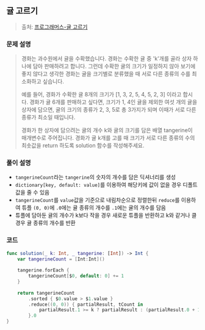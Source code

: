 ## 귤 고르기

> 출처: [프로그래머스-귤 고르기](https://school.programmers.co.kr/learn/courses/30/lessons/138476)

### 문제 설명
> 경화는 과수원에서 귤을 수확했습니다. 경화는 수확한 귤 중 'k'개를 골라 상자 하나에 담아 판매하려고 합니다. 그런데 수확한 귤의 크기가 일정하지 않아 보기에 좋지 않다고 생각한 경화는 귤을 크기별로 분류했을 때 서로 다른 종류의 수를 최소화하고 싶습니다.
> 
> 예를 들어, 경화가 수확한 귤 8개의 크기가 [1, 3, 2, 5, 4, 5, 2, 3] 이라고 합시다. 경화가 귤 6개를 판매하고 싶다면, 크기가 1, 4인 귤을 제외한 여섯 개의 귤을 상자에 담으면, 귤의 크기의 종류가 2, 3, 5로 총 3가지가 되며 이때가 서로 다른 종류가 최소일 때입니다.
> 
> 경화가 한 상자에 담으려는 귤의 개수 k와 귤의 크기를 담은 배열 tangerine이 매개변수로 주어집니다. 경화가 귤 k개를 고를 때 크기가 서로 다른 종류의 수의 최솟값을 return 하도록 solution 함수를 작성해주세요.

### 풀이 설명
- `tangerineCount`라는 `tangerine`의 숫자의 개수를 담은 딕셔너리를 생성
- `dictionary[key, default: value]`를 이용하여 해당키에 값이 없을 경우 디폴트 값을 줄 수 있음
- `tangerineCount`를 `value`값을 기준으로 내림차순으로 정렬한뒤 `reduce`를 이용하여 튜플 `(0, 0)`에 `.0`에는 귤 종류의 개수를 `.1`에는 귤의 개수를 담음
- 튜플에 담아둔 귤의 개수가 k보다 작을 경우 새로운 튜플을 반환하고 k와 같거나 클 경우 귤 종류의 개수를 반환

### 코드
```swift
func solution(_ k: Int, _ tangerine: [Int]) -> Int {
    var tangerineCount = [Int:Int]()
    
    tangerine.forEach {
        tangerineCount[$0, default: 0] += 1
    }
    
    return tangerineCount
        .sorted { $0.value > $1.value }
        .reduce((0, 0)) { partialResult, tCount in
            partialResult.1 >= k ? partialResult : (partialResult.0 + 1, partialResult.1 + tCount.value)
        }.0
}
```
